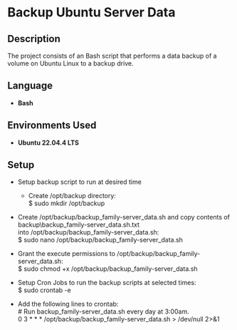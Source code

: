 <h1>Backup Ubuntu Server Data</h1>


<h2>Description</h2>
The project consists of an Bash script that performs a data backup of a volume on Ubuntu Linux to a backup drive.<br/>

<h2>Language</h2>

- <b>Bash</b>

<h2>Environments Used </h2>

- <b>Ubuntu 22.04.4 LTS</b>

<h2>Setup</h2>

- Setup backup script to run at desired time</br>

  - Create /opt/backup directory:</br>
    $ sudo mkdir /opt/backup

 - Create /opt/backup/backup_family-server_data.sh and copy contents of backup\backup_family-server_data.sh.txt</br>
    into /opt/backup/backup_family-server_data.sh:</br>
    $ sudo nano /opt/backup/backup_family-server_data.sh

 - Grant the execute permissions to /opt/backup/backup_family-server_data.sh:</br>
    $ sudo chmod +x /opt/backup/backup_family-server_data.sh

 - Setup Cron Jobs to run the backup scripts at selected times:</br>
    $ sudo crontab -e

 - Add the following lines to crontab:</br>
   <span>#</span> Run backup_family-server_data.sh every day at 3:00am.</br>
   0 3 * * * /opt/backup/backup_family-server_data.sh > /dev/null 2>&1</br>
</br>
</br>
<!--
 ```diff
- text in red
+ text in green
! text in orange
# text in gray
@@ text in purple (and bold)@@
```
--!>
